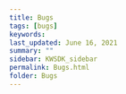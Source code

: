 ```yaml
---
title: Bugs
tags: [bugs]
keywords: 
last_updated: June 16, 2021
summary: ""
sidebar: KWSDK_sidebar
permalink: Bugs.html
folder: Bugs
---
```

